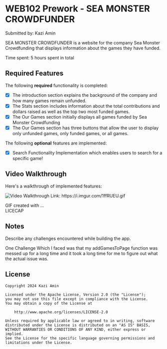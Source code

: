 # WEB102 Prework - SEA MONSTER CROWDFUNDER

Submitted by: Kazi Amin

SEA MONSTER CROWDFUNDER is a website for the company Sea Monster Crowdfunding that displays information about the games they have funded.

Time spent: 5 hours spent in total

## Required Features

The following **required** functionality is completed:

* [x] The introduction section explains the background of the company and how many games remain unfunded.
* [x] The Stats section includes information about the total contributions and dollars raised as well as the top two most funded games.
* [x] The Our Games section initially displays all games funded by Sea Monster Crowdfunding
* [x] The Our Games section has three buttons that allow the user to display only unfunded games, only funded games, or all games.

The following **optional** features are implemented:

* [x] Search Functionality Implementation which enables users to search for a specific game!


## Video Walkthrough

Here's a walkthrough of implemented features:

<img src='https://i.imgur.com/1ffRUEU.gif' title='Video Walkthrough' width='' alt='Video Walkthrough' />
Link:  https://i.imgur.com/1ffRUEU.gif

<!-- Replace this with whatever GIF tool you used! -->
GIF created with ...  
LICECAP
<!-- Recommended tools:
[Kap](https://getkap.co/) for macOS
[ScreenToGif](https://www.screentogif.com/) for Windows
[peek](https://github.com/phw/peek) for Linux. -->

## Notes

Describe any challenges encountered while building the app.

One Challenge Which I faced was that my addGamesToPage function was messed up for a long time and it took a long time for me to figure out what the actual issue was.

## License

    Copyright 2024 Kazi Amin

    Licensed under the Apache License, Version 2.0 (the "License");
    you may not use this file except in compliance with the License.
    You may obtain a copy of the License at

        http://www.apache.org/licenses/LICENSE-2.0

    Unless required by applicable law or agreed to in writing, software
    distributed under the License is distributed on an "AS IS" BASIS,
    WITHOUT WARRANTIES OR CONDITIONS OF ANY KIND, either express or implied.
    See the License for the specific language governing permissions and
    limitations under the License.
